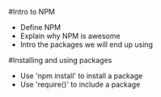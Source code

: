 #Intro to NPM

* Define NPM
* Explain why NPM is awesome
* Intro the packages we will end up using

#Installing and using packages

* Use 'npm install' to install a package
* Use 'require()' to include a package